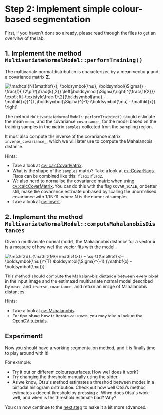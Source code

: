 # Step 2: Implement simple colour-based segmentation
First, if you haven't done so already, please read through the files to get an overview of the lab.

## 1. Implement the method `MultivariateNormalModel::performTraining()`
The multivariate normal distribution is characterized by a mean vector **&mu;** and a covariance matrix **&Sigma;**.

![\mathcal{N}(\mathbf{x}; \boldsymbol{\mu}, \boldsymbol{\Sigma}) =
\frac{1}{ (2\pi)^{\frac{k}{2}} \left|\boldsymbol{\Sigma}\right|^{\frac{1}{2}}}
\exp\left[-\textstyle\frac{1}{2}(\boldsymbol{\mu} - \mathbf{x})^{T}\boldsymbol{\Sigma}^{-1}
(\boldsymbol{\mu} - \mathbf{x}) \right]](img/multivariate_normal_distribution.png)

The method `MultivariateNormalModel::performTraining()` should estimate the mean `mean_` and the covariance `covariance_` for the model based on the training samples in the matrix `samples` collected from the sampling region.

It must also compute the inverse of the covariance matrix `inverse_covariance_`, which we will later use to compute the Mahalanobis distance.

Hints:
- Take a look at [cv::calcCovarMatrix].
- What is the shape of the `samples` matrix? Take a look at [cv::CovarFlags].
  Flags can be combined like this: `flag1|flag2`. 
- We also need to normalise the covariance matrix when using [cv::calcCovarMatrix].
  You can do this with the flag `COVAR_SCALE`, or better still, make the covariance estimate unbiased by scaling the unormalised covariance with 1/(N-1), where N is the numer of samples.
- Take a look at [cv::invert].

## 2. Implement the method `MultivariateNormalModel::computeMahalanobisDistances`
Given a multivariate normal model, the Mahalanobis distance for a vector **x** is a measure of how well the vector fits with the model.

![\mathit{d}_{\mathit{M}}(\mathbf{x}) = \sqrt{(\mathbf{x}-\boldsymbol{\mu})^{T} \boldsymbol{\Sigma}^{-1}
(\mathbf{x} - \boldsymbol{\mu})}](img/mahalanobis_distance.png)

This method should compute the Mahalanobis distance between every pixel in the input image and the estimated multivariate
normal model described by `mean_` and `inverse_covariance_` and return an image of Mahalanobis distances.


Hints:
- Take a look at [cv::Mahalanobis].
- For tips about how to iterate `cv::Mat`s, you may take a look at the [OpenCV tutorials].

## Experiment!
Now you should have a working segmentation method, and it is finally time to play around with it!

For example:
- Try it out on different colours/surfaces. How well does it work?
- Try changing the threshold manually using the slider.
- As we know, Otsu's method estimates a threshold between modes in a bimodal histogram distribution.
  Check out how well Otsu's method estimates a decent threshold by pressing `o`.
  When does Otsu's work well, and when is the threshold estimate bad?
  Why?


You can now continue to the [next step](3-further-work.md) to make it a bit more advanced.

[cv::calcCovarMatrix]: https://docs.opencv.org/4.5.5/d2/de8/group__core__array.html#gae6ffa9354633f984246945d52823165d
[cv::CovarFlags]: https://docs.opencv.org/4.5.5/d0/de1/group__core.html#ga719ebd4a73f30f4fab258ab7616d0f0f
[cv::invert]: https://docs.opencv.org/4.5.5/d2/de8/group__core__array.html#gad278044679d4ecf20f7622cc151aaaa2
[cv::Mahalanobis]: https://docs.opencv.org/4.5.5/d2/de8/group__core__array.html#ga4493aee129179459cbfc6064f051aa7d
[OpenCV tutorials]: https://docs.opencv.org/4.5.5/db/da5/tutorial_how_to_scan_images.html